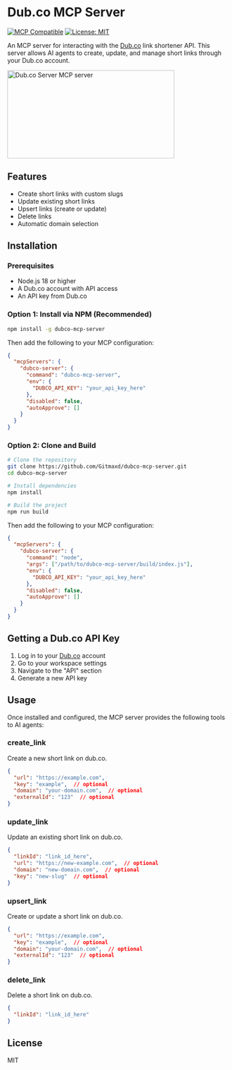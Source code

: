 # Dub.co MCP Server

[![MCP Compatible](https://img.shields.io/badge/MCP-Compatible-brightgreen.svg)](https://github.com/modelcontextprotocol)
[![License: MIT](https://img.shields.io/badge/License-MIT-blue.svg)](https://opensource.org/licenses/MIT)

An MCP server for interacting with the [Dub.co](https://dub.co) link shortener API. This server allows AI agents to create, update, and manage short links through your Dub.co account.

<a href="https://glama.ai/mcp/servers/p293dlsvcn">
  <img width="380" height="200" src="https://glama.ai/mcp/servers/p293dlsvcn/badge" alt="Dub.co Server MCP server" />
</a>

## Features

- Create short links with custom slugs
- Update existing short links
- Upsert links (create or update)
- Delete links
- Automatic domain selection

## Installation

### Prerequisites

- Node.js 18 or higher
- A Dub.co account with API access
- An API key from Dub.co

### Option 1: Install via NPM (Recommended)

```bash
npm install -g dubco-mcp-server
```

Then add the following to your MCP configuration:

```json
{
  "mcpServers": {
    "dubco-server": {
      "command": "dubco-mcp-server",
      "env": {
        "DUBCO_API_KEY": "your_api_key_here"
      },
      "disabled": false,
      "autoApprove": []
    }
  }
}
```

### Option 2: Clone and Build

```bash
# Clone the repository
git clone https://github.com/Gitmaxd/dubco-mcp-server.git
cd dubco-mcp-server

# Install dependencies
npm install

# Build the project
npm run build
```

Then add the following to your MCP configuration:

```json
{
  "mcpServers": {
    "dubco-server": {
      "command": "node",
      "args": ["/path/to/dubco-mcp-server/build/index.js"],
      "env": {
        "DUBCO_API_KEY": "your_api_key_here"
      },
      "disabled": false,
      "autoApprove": []
    }
  }
}
```

## Getting a Dub.co API Key

1. Log in to your [Dub.co](https://dub.co) account
2. Go to your workspace settings
3. Navigate to the "API" section
4. Generate a new API key

## Usage

Once installed and configured, the MCP server provides the following tools to AI agents:

### create_link

Create a new short link on dub.co.

```json
{
  "url": "https://example.com",
  "key": "example",  // optional
  "domain": "your-domain.com",  // optional
  "externalId": "123"  // optional
}
```

### update_link

Update an existing short link on dub.co.

```json
{
  "linkId": "link_id_here",
  "url": "https://new-example.com",  // optional
  "domain": "new-domain.com",  // optional
  "key": "new-slug"  // optional
}
```

### upsert_link

Create or update a short link on dub.co.

```json
{
  "url": "https://example.com",
  "key": "example",  // optional
  "domain": "your-domain.com",  // optional
  "externalId": "123"  // optional
}
```

### delete_link

Delete a short link on dub.co.

```json
{
  "linkId": "link_id_here"
}
```

## License

MIT